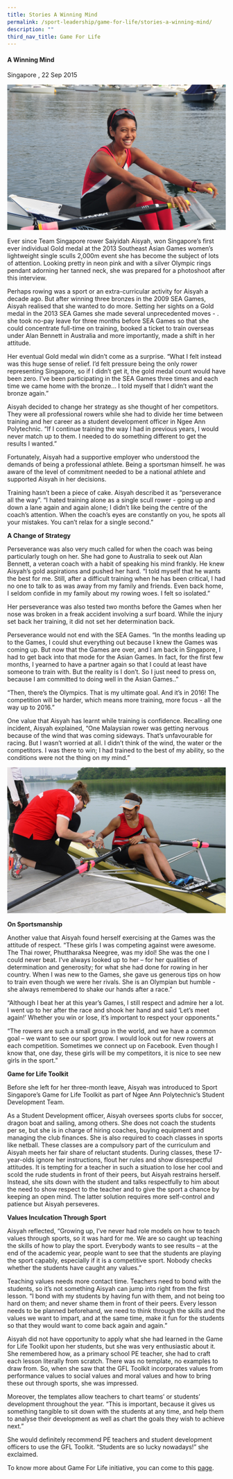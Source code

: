 ```yaml
---
title: Stories A Winning Mind
permalink: /sport-leadership/game-for-life/stories-a-winning-mind/
description: ""
third_nav_title: Game For Life
---
```

#### **A Winning Mind**
Singapore , 22 Sep 2015

![Rowing Saiyidah](/images/Sport%20Education/Sports%20Leadership/Game%20For%20Life/Stories/Rowing__Saiyidah.jpeg)

Ever since Team Singapore rower Saiyidah Aisyah, won Singapore’s first ever individual Gold medal at the 2013 Southeast Asian Games women’s lightweight single sculls 2,000m event she has become the subject of lots of attention. Looking pretty in neon pink and with a silver Olympic rings pendant adorning her tanned neck, she was prepared for a photoshoot after this interview.

Perhaps rowing was a sport or an extra-curricular activity for Aisyah a decade ago. But after winning three bronzes in the 2009 SEA Games, Aisyah realised that she wanted to do more. Setting her sights on a Gold medal in the 2013 SEA Games she made several unprecedented moves - . she took no-pay leave for three months before SEA Games so that she could concentrate full-time on training, booked a ticket to train overseas under Alan Bennett in Australia and more importantly, made a shift in her attitude. 

Her eventual Gold medal win didn’t come as a surprise. “What I felt instead was this huge sense of relief. I’d felt pressure being the only rower representing Singapore, so if I didn’t get it, the gold medal count would have been zero. I’ve been participating in the SEA Games three times and each time we came home with the bronze... I told myself that I didn’t want the bronze again.”

Aisyah decided to change her strategy as she thought of her competitors. They were all professional rowers while she had to divide her time between training and her career as a student development officer in Ngee Ann Polytechnic. “If I continue training the way I had in previous years, I would never match up to them. I needed to do something different to get the results I wanted.” 

Fortunately, Aisyah had a supportive employer who understood the demands of being a professional athlete. Being a sportsman himself. he was aware of the level of commitment needed to be a national athlete and supported Aisyah in her decisions.

Training hasn’t been a piece of cake. Aisyah described it as “perseverance all the way”. “I hated training alone as a single scull rower - going up and down a lane again and again alone; I didn’t like being the centre of the coach’s attention. When the coach’s eyes are constantly on you, he spots all your mistakes. You can’t relax for a single second.”

**A Change of Strategy**

Perseverance was also very much called for when the coach was being particularly tough on her. She had gone to Australia to seek out Alan Bennett, a veteran coach with a habit of speaking his mind frankly. He knew Aisyah’s gold aspirations and pushed her hard. “I told myself that he wants the best for me. Still, after a difficult training when he has been critical, I had no one to talk to as was away from my family and friends. Even back home, I seldom confide in my family about my rowing woes. I felt so isolated.”

Her perseverance was also tested two months before the Games when her nose was broken in a freak accident involving a surf board. While the injury set back her training, it did not set her determination back.

Perseverance would not end with the SEA Games. “In the months leading up to the Games, I could shut everything out because I knew the Games was coming up. But now that the Games are over, and I am back in Singapore, I had to get back into that mode for the Asian Games. In fact, for the first few months, I yearned to have a partner again so that I could at least have someone to train with. But the reality is I don’t. So I just need to press on, because I am committed to doing well in the Asian Games..”

“Then, there’s the Olympics. That is my ultimate goal. And it’s in 2016! The competition will be harder, which means more training, more focus - all the way up to 2016.”

One value that Aisyah has learnt while training is confidence. Recalling one incident, Aisyah explained, “One Malaysian rower was getting nervous because of the wind that was coming sideways. That’s unfavourable for racing. But I wasn’t worried at all. I didn’t think of the wind, the water or the competitors. I was there to win; I had trained to the best of my ability, so the conditions were not the thing on my mind.”

![](/images/Sport%20Education/Sports%20Leadership/Game%20For%20Life/Stories/aisyah_2.jpeg)

**On Sportsmanship**

Another value that Aisyah found herself exercising at the Games was the attitude of respect. “These girls I was competing against were awesome. The Thai rower, Phuttharaksa Neegree, was my idol! She was the one I could never beat. I’ve always looked up to her – for her qualities of determination and generosity; for what she had done for rowing in her country. When I was new to the Games, she gave us generous tips on how to train even though we were her rivals. She is an Olympian but humble - she always remembered to shake our hands after a race.”

“Although I beat her at this year’s Games, I still respect and admire her a lot. I went up to her after the race and shook her hand and said ‘Let’s meet again!’ Whether you win or lose, it’s important to respect your opponents.”

“The rowers are such a small group in the world, and we have a common goal – we want to see our sport grow. I would look out for new rowers at each competition. Sometimes we connect up on Facebook. Even though I know that, one day, these girls will be my competitors, it is nice to see new girls in the sport.”

**Game for Life Toolkit**

Before she left for her three-month leave, Aisyah was introduced to Sport Singapore’s Game for Life Toolkit as part of Ngee Ann Polytechnic’s Student Development Team.

As a Student Development officer, Aisyah oversees sports clubs for soccer, dragon boat and sailing, among others. She does not coach the students per se, but she is in charge of hiring coaches, buying equipment and managing the club finances. She is also required to coach classes in sports like netball. These classes are a compulsory part of the curriculum and Aisyah meets her fair share of reluctant students. During classes, these 17-year-olds ignore her instructions, flout her rules and show disrespectful attitudes. It is tempting for a teacher in such a situation to lose her cool and scold the rude students in front of their peers, but Aisyah restrains herself. Instead, she sits down with the student and talks respectfully to him about the need to show respect to the teacher and to give the sport a chance by keeping an open mind. The latter solution requires more self-control and patience but Aisyah perseveres.

**Values Inculcation Through Sport**

Aisyah reflected, “Growing up, I’ve never had role models on how to teach values through sports, so it was hard for me. We are so caught up teaching the skills of how to play the sport. Everybody wants to see results – at the end of the academic year, people want to see that the students are playing the sport capably, especially if it is a competitive sport. Nobody checks whether the students have caught any values.”

Teaching values needs more contact time. Teachers need to bond with the students, so it’s not something Aisyah can jump into right from the first lesson. “I bond with my students by having fun with them, and not being too hard on them; and never shame them in front of their peers. Every lesson needs to be planned beforehand, we need to think through the skills and the values we want to impart, and at the same time, make it fun for the students so that they would want to come back again and again.”

Aisyah did not have opportunity to apply what she had learned in the Game for Life Toolkit upon her students, but she was very enthusiastic about it. She remembered how, as a primary school PE teacher, she had to craft each lesson literally from scratch. There was no template, no examples to draw from. So, when she saw that the GFL Toolkit incorporates values from performance values to social values and moral values and how to bring these out through sports, she was impressed.

Moreover, the templates allow teachers to chart teams’ or students’ development throughout the year. “This is important, because it gives us something tangible to sit down with the students at any time, and help them to analyse their development as well as chart the goals they wish to achieve next.”

She would definitely recommend PE teachers and student development officers to use the GFL Toolkit. “Students are so lucky nowadays!” she exclaimed.

To know more about Game For Life initiative, you can come to this [page](/sports-education/sports-leadership/game-for-life/).